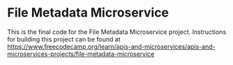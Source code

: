 # File Metadata Microservice

This is the final code for the File Metadata Microservice project. Instructions for building this project can be found at https://www.freecodecamp.org/learn/apis-and-microservices/apis-and-microservices-projects/file-metadata-microservice
